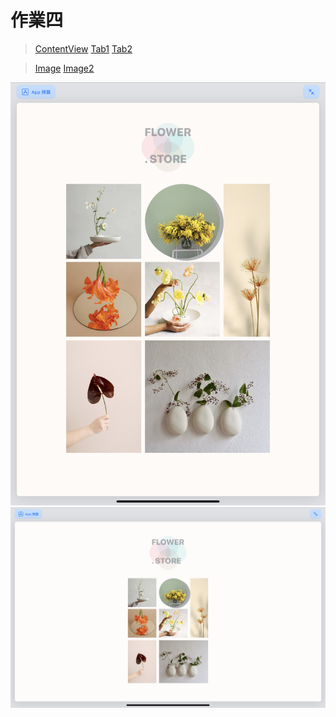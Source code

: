 # 作業四

> [ContentView](https://github.com/TamTang222/1103328_yzu_swiftui_1121_/blob/main/Hw%234/ContentView.swift)
> [Tab1](https://github.com/TamTang222/1103328_yzu_swiftui_1121_/blob/main/Hw%234/WelcomeView.swift)
> [Tab2](https://github.com/TamTang222/1103328_yzu_swiftui_1121_/blob/main/Hw%234/CourseListView.swift)

> [Image](https://github.com/TamTang222/1103328_yzu_swiftui_1121_/blob/main/Hw%233/table.jpeg)
>  [Image2](https://github.com/TamTang222/1103328_yzu_swiftui_1121_/blob/main/Hw%233/2.jpeg)

![Image](https://github.com/TamTang222/1103328_yzu_swiftui_1121_/blob/main/Hw%233/table.jpeg)
![Image](https://github.com/TamTang222/1103328_yzu_swiftui_1121_/blob/main/Hw%233/2.jpeg)

